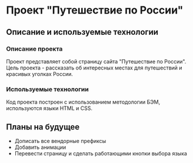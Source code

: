 # Проект "Путешествие по России"

## Описание и используемые технологии

### Описание проекта

Проект представляет собой страницу сайта "Путешествие по России". Цель проекта - рассказать об интересных местах для путешествий и красивых уголках России.

### Используемые технологии

Код проекта построен с использованием методологии БЭМ, используются языки HTML и CSS.

## Планы на будущее

- Дописать все вендорные префиксы
- Добавить анимации
- Перевести страницу и сделать работающими кнопки выбора языка
